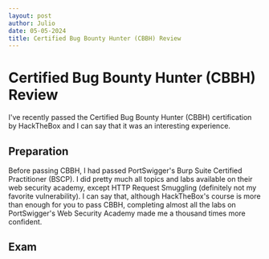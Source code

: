 ```yaml
---
layout: post
author: Julio
date: 05-05-2024
title: Certified Bug Bounty Hunter (CBBH) Review
---
```


# Certified Bug Bounty Hunter (CBBH) Review

<p>I've recently passed the Certified Bug Bounty Hunter (CBBH) certification by HackTheBox and I can say that it was an interesting experience.</p>

## Preparation

<p>Before passing CBBH, I had passed PortSwigger's Burp Suite Certified Practitioner (BSCP). I did pretty much all topics and labs available on their web security academy, except HTTP Request Smuggling (definitely not my favorite vulnerability). I can say that, although HackTheBox's course is more than enough for you to pass CBBH, completing almost all the labs on PortSwigger's Web Security Academy made me a thousand times more confident.</p>

## Exam

